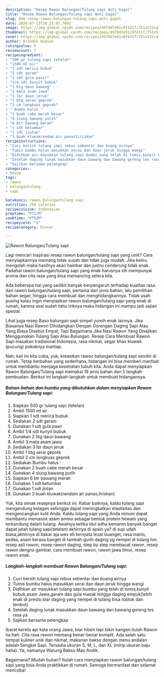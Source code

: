 ```yaml
---
description: "Resep Rawon Balungan/Tulang sapi Anti Gagal"
title: "Resep Rawon Balungan/Tulang sapi Anti Gagal"
slug: 848-resep-rawon-balungan-tulang-sapi-anti-gagal
date: 2020-07-13T20:23:07.760Z
image: https://img-global.cpcdn.com/recipes/4979d7e91c0f431f/751x532cq70/rawon-balungantulang-sapi-foto-resep-utama.jpg
thumbnail: https://img-global.cpcdn.com/recipes/4979d7e91c0f431f/751x532cq70/rawon-balungantulang-sapi-foto-resep-utama.jpg
cover: https://img-global.cpcdn.com/recipes/4979d7e91c0f431f/751x532cq70/rawon-balungantulang-sapi-foto-resep-utama.jpg
author: Brandon Hudson
ratingvalue: 5
reviewcount: 7
recipeingredient:
- "500 gr tulang sapi tetelan"
- "1500 ml air"
- "1 sdt merica bubuk"
- "2 sdt garam"
- "1 sdt gula pasir"
- "1/4 sdt kunyit bubuk"
- "2 btg daun bawang"
- "3 mata asam jawa"
- "3 lbr daun jeruk"
- "1 btg serai geprek"
- "2 cm lengkuas geprek"
- " Bumbu halus "
- "2 buah cabe merah besar"
- "4 siung bawang putih"
- "6 btr bawang merah"
- "1 sdt ketumbar"
- "1 sdt jintan"
- "3 buah kluwakrendam air panastiriskan"
recipeinstructions:
- "Cuci bersih tulang sapi rebus sebentar dan buang airnya"
- "Tumis bumbu halus masukkan serai dan daun jeruk hingga wangi"
- "Didihkan air masukkan tulang sapi bumbu yang telah di tumis,kunyit bubuk,asam Jawa,garam dan gula masak hingga daging empuk(lebih enak di presto biar daging yang nempel di tulang bisa robtok dan lembut)"
- "Setelah daging lunak masukkan daun bawang dan bawang goreng tes rasa ya"
- "Sajikan bersama pelengkap"
categories:
- Resep
tags:
- rawon
- balungantulang
- sapi

katakunci: rawon balungantulang sapi 
nutrition: 250 calories
recipecuisine: Indonesian
preptime: "PT17M"
cooktime: "PT52M"
recipeyield: "3"
recipecategory: Dinner

---
```



![Rawon Balungan/Tulang sapi](https://img-global.cpcdn.com/recipes/4979d7e91c0f431f/751x532cq70/rawon-balungantulang-sapi-foto-resep-utama.jpg)

Lagi mencari inspirasi resep rawon balungan/tulang sapi yang unik? Cara menyiapkannya memang tidak susah dan tidak juga mudah. Jika keliru mengolah maka hasilnya akan hambar dan justru cenderung tidak enak. Padahal rawon balungan/tulang sapi yang enak harusnya sih mempunyai aroma dan cita rasa yang bisa memancing selera kita.

Ada beberapa hal yang sedikit banyak berpengaruh terhadap kualitas rasa dari rawon balungan/tulang sapi, pertama dari jenis bahan, lalu pemilihan bahan segar, hingga cara membuat dan menghidangkannya. Tidak usah pusing kalau ingin menyiapkan rawon balungan/tulang sapi yang enak di rumah, karena asal sudah tahu triknya maka hidangan ini mampu jadi sajian spesial.

Lihat juga resep Baso balungan sapi simpel yumih enak lainnya. Jika Biasanya Nasi Rawon Dihidangkan Dengan Gorengan Daging Sapi Atau Yang Biasa Disebut Empal, Tapi Bagaimana Jika Nasi Rawon Yang Disajikan Menggunakan Tulang Sapi Atau Balungan. Resep Cara Membuat Rawon Sapi masakan tradisional Indonesia, rasa nikmat, segar khas kluwek (pucung) pokoknya mantap.


Nah, kali ini kita coba, yuk, kreasikan rawon balungan/tulang sapi sendiri di rumah. Tetap berbahan yang sederhana, hidangan ini bisa memberi manfaat untuk membantu menjaga kesehatan tubuh kita. Anda dapat menyiapkan Rawon Balungan/Tulang sapi memakai 18 jenis bahan dan 5 langkah pembuatan. Berikut ini langkah-langkah untuk membuat hidangannya.

<!--inarticleads1-->

##### Bahan-bahan dan bumbu yang dibutuhkan dalam menyiapkan Rawon Balungan/Tulang sapi:

1. Siapkan 500 gr tulang sapi (tetelan)
1. Ambil 1500 ml air
1. Siapkan 1 sdt merica bubuk
1. Sediakan 2 sdt garam
1. Gunakan 1 sdt gula pasir
1. Ambil 1/4 sdt kunyit bubuk
1. Gunakan 2 btg daun bawang
1. Ambil 3 mata asam jawa
1. Sediakan 3 lbr daun jeruk
1. Ambil 1 btg serai geprek
1. Ambil 2 cm lengkuas geprek
1. Sediakan  Bumbu halus :
1. Gunakan 2 buah cabe merah besar
1. Gunakan 4 siung bawang putih
1. Siapkan 6 btr bawang merah
1. Gunakan 1 sdt ketumbar
1. Gunakan 1 sdt jintan
1. Gunakan 3 buah kluwak(rendam air panas,tiriskan)


Yuk, kita simak resepnya berikut ini. Kabar baiknya, kaldu tulang sapi mengandung kolagen sehingga dapat meningkatkan elastisitas dan mengencangkan kulit Anda. Kaldu tulang sapi yang Anda minum dapat membantu memasok asam amino sebagai bentuk protein hewani yang terkandung dalam tulang. Awalnya ketika idul adha kemaren banyak banget dapat jatah tulang sapi(tetelan) akhirnya di apain ya? di sup udah biasa,akhirnya di bakar aja wes eh ternyata lezat buanget, rasa manis, pedas, asam kerasa banget di tambah gurih daging yg nempel di tulang hm. resep asli rawon, resep rawon daging, step by step membauat rawon, resep rawon dengna gambar, cara membuat rawon, rawon jawa timur, resep rawon enak. 

<!--inarticleads2-->

##### Langkah-langkah membuat Rawon Balungan/Tulang sapi:

1. Cuci bersih tulang sapi rebus sebentar dan buang airnya
1. Tumis bumbu halus masukkan serai dan daun jeruk hingga wangi
1. Didihkan air masukkan tulang sapi bumbu yang telah di tumis,kunyit bubuk,asam Jawa,garam dan gula masak hingga daging empuk(lebih enak di presto biar daging yang nempel di tulang bisa robtok dan lembut)
1. Setelah daging lunak masukkan daun bawang dan bawang goreng tes rasa ya
1. Sajikan bersama pelengkap


Ibarat kereta api kata orang Jawa, biar hitam tapi bikin kangen.itulah Rawon ha hah. Cita rasa rawon memang benar-benar komplit. Ada salah satu tempat kuliner unik dan nikmat, makanan bakso dengan menu andalan adalah Sengkel Sapi. Tersedia ukuran S, M, L, dan XL (mirip ukuran baju haha). Ya, namanya Warung Bakso Mas Andik. 

Bagaimana? Mudah bukan? Itulah cara menyiapkan rawon balungan/tulang sapi yang bisa Anda praktikkan di rumah. Semoga bermanfaat dan selamat mencoba!
